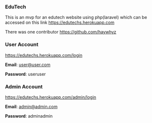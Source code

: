 
### EduTech
This is an mvp for an edutech website using php(laravel) which can be accessed on this link
https://edutechs.herokuapp.com

There was one contributor https://github.com/haywhyz

### User Account
https://edutechs.herokuapp.com/login

**Email**: user@user.com

**Password**: useruser

### Admin Account

https://edutechs.herokuapp.com/admin/login

**Email**: admin@admin.com

**Password**: adminadmin
